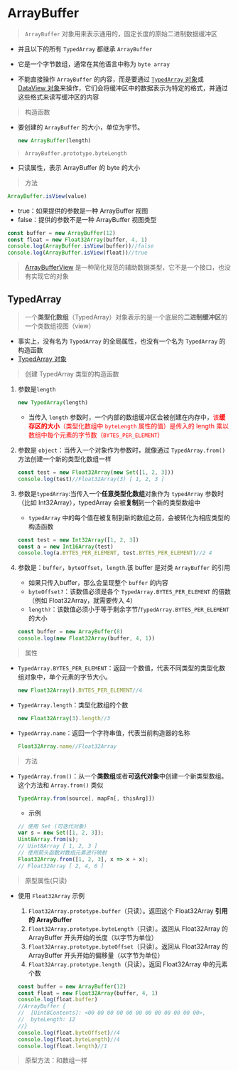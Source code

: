 # ArrayBuffer

> `ArrayBuffer` 对象用来表示通用的，固定长度的原始二进制数据缓冲区

* 并且以下的所有 `TypedArray` 都继承 `ArrayBuffer`

* 它是一个字节数组，通常在其他语言中称为 `byte array`
* 不能直接操作 `ArrayBuffer` 的内容，而是要通过 [`TypedArray` 对象](https://developer.mozilla.org/zh-CN/docs/Web/JavaScript/Reference/Global_Objects/TypedArray#try_it)或 [DataView 对象](https://developer.mozilla.org/zh-CN/docs/Web/JavaScript/Reference/Global_Objects/DataView)来操作，它们会将缓冲区中的数据表示为特定的格式，并通过这些格式来读写缓冲区的内容

>构造函数

* 要创建的 `ArrayBuffer` 的大小，单位为字节。

   ```js
   new ArrayBuffer(length)
   ```

>`ArrayBuffer.prototype.byteLength`

* 只读属性，表示 ArrayBuffer 的 byte 的大小

> 方法

```js
ArrayBuffer.isView(value)
```

* true：如果提供的参数是一种 ArrayBuffer 视图
* false：提供的参数不是一种 ArrayBuffer 视图类型

```js
const buffer = new ArrayBuffer(12)
const float = new Float32Array(buffer, 4, 1)
console.log(ArrayBuffer.isView(buffer))//false
console.log(ArrayBuffer.isView(float))//true
```

>[ArrayBufferView](https://developer.mozilla.org/zh-CN/docs/Web/API/ArrayBufferView) 是一种简化规范的辅助数据类型，它不是一个接口，也没有实现它的对象

## TypedArray

> 一个**类型化数组**（TypedArray）对象表示的是一个底层的**二进制缓冲区**的一个类数组视图（view）

* 事实上，没有名为 `TypedArray` 的全局属性，也没有一个名为 `TypedArray` 的构造函数
* [TypedArray 对象](https://developer.mozilla.org/zh-CN/docs/Web/JavaScript/Reference/Global_Objects/TypedArray#typedarray_%E5%AF%B9%E8%B1%A1)

> 创建 TypedArray 类型的构造函数

1. 参数是`length`

   ```js
   new TypedArray(length)
   ```

   * 当传入 `length` 参数时，一个内部的数组缓冲区会被创建在内存中，<span style="color:red">该**缓存区的大小**（类型化数组中 `byteLength` 属性的值）是传入的 length 乘以数组中每个元素的字节数（`BYTES_PER_ELEMENT`）</span>

2. 参数是 `object`：当传入一个对象作为参数时，就像通过 `TypedArray.from()` 方法创建一个新的类型化数组一样

   ```js
   const test = new Float32Array(new Set([1, 2, 3]))
   console.log(test)//Float32Array(3) [ 1, 2, 3 ]
   ```

3. 参数是`typedArray`:当传入一个**任意类型化数组**对象作为 `typedArray` 参数时（比如 Int32Array），typedArray 会被**复制**到一个新的类型数组中
   * `typedArray` 中的每个值在被复制到新的数组之前，会被转化为相应类型的构造函数

   ```js
   const test = new Int32Array([1, 2, 3])
   const a = new Int16Array(test)
   console.log(a.BYTES_PER_ELEMENT, test.BYTES_PER_ELEMENT)//2 4
   ```

4. 参数是：`buffer`，`byteOffset`，`length`.该 buffer 是对类 `ArrayBuffer` 的引用
   * 如果只传入buffer，那么会呈现整个 `buffer` 的内容
   * `byteOffset?`：该数值必须是各个 `TypedArray.BYTES_PER_ELEMENT` 的倍数（例如 Float32Array，就需要传入 4）
   * `length?`：该数值必须小于等于剩余字节/`TypedArray.BYTES_PER_ELEMENT` 的大小

   ```js
   const buffer = new ArrayBuffer(8)
   console.log(new Float32Array(buffer, 4, 1))
   ```

> 属性

* `TypedArray.BYTES_PER_ELEMENT`：返回一个数值，代表不同类型的类型化数组对象中，单个元素的字节大小。

   ```js
   new Float32Array().BYTES_PER_ELEMENT//4
   ```

* `TypedArray.length`：类型化数组的个数

   ```js
   new Float32Array(3).length//3
   ```

* `TypedArray.name`：返回一个字符串值，代表当前构造器的名称

   ```js
   Float32Array.name//Float32Array
   ```

>方法

* `TypedArray.from()`：从一个**类数组**或者**可迭代对象**中创建一个新类型数组。这个方法和 `Array.from()` 类似

   ```js
   TypedArray.from(source[, mapFn[, thisArg]])
   ```

  * 示例

   ```js
   // 使用 Set (可迭代对象)
   var s = new Set([1, 2, 3]);
   Uint8Array.from(s);
   // Uint8Array [ 1, 2, 3 ]
   // 使用箭头函数对数组元素进行映射
   Float32Array.from([1, 2, 3], x => x + x);
   // Float32Array [ 2, 4, 6 ]
   ```

>原型属性(只读)

* 使用 `Float32Array` 示例
   1. `Float32Array.prototype.buffer`（只读）。返回这个 Float32Array **引用的 ArrayBuffer**
   2. `Float32Array.prototype.byteLength`（只读）。返回从 Float32Array 的 ArrayBuffer 开头开始的长度（以字节为单位）
   3. `Float32Array.prototype.byteOffset`（只读）。返回从 Float32Array 的 ArrayBuffer 开头开始的偏移量（以字节为单位）
   4. `Float32Array.prototype.length`（只读）。返回 Float32Array 中的元素个数

   ```js
  const buffer = new ArrayBuffer(12)
  const float = new Float32Array(buffer, 4, 1)
  console.log(float.buffer)
  //ArrayBuffer {
  //  [Uint8Contents]: <00 00 00 00 00 00 00 00 00 00 00 00>,
  //  byteLength: 12
  //}
  console.log(float.byteOffset)//4
  console.log(float.byteLength)//4
  console.log(float.length)//1
   ```

>原型方法：和数组一样
